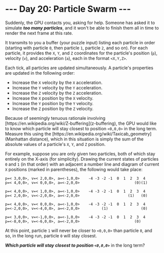 # --- Day 20: Particle Swarm ---

Suddenly, the GPU contacts you, asking for <span title="...as if millions of graphics pipelines suddenly cried out for help, but suddenly started working on something else instead because they all have to do the same thing at the same time and can't spend very long asking for help.">help</span>. Someone has asked it to simulate <em><b>too many particles</b></em>, and it won't be able to finish them all in time to render the next frame at this rate.


It transmits to you a buffer (your puzzle input) listing each particle in order (starting with particle <code>0</code>, then particle <code>1</code>, particle <code>2</code>, and so on). For each particle, it provides the <code>X</code>, <code>Y</code>, and <code>Z</code> coordinates for the particle's position (<code>p</code>), velocity (<code>v</code>), and acceleration (<code>a</code>), each in the format <code>&lt;X,Y,Z&gt;</code>.


Each tick, all particles are updated simultaneously. A particle's properties are updated in the following order:


<ul>
<li>Increase the <code>X</code> velocity by the <code>X</code> acceleration.</li>
<li>Increase the <code>Y</code> velocity by the <code>Y</code> acceleration.</li>
<li>Increase the <code>Z</code> velocity by the <code>Z</code> acceleration.</li>
<li>Increase the <code>X</code> position by the <code>X</code> velocity.</li>
<li>Increase the <code>Y</code> position by the <code>Y</code> velocity.</li>
<li>Increase the <code>Z</code> position by the <code>Z</code> velocity.</li>
</ul>
Because of seemingly tenuous rationale involving [https://en.wikipedia.org/wiki/Z-buffering](z-buffering), the GPU would like to know which particle will stay closest to position <code>&lt;0,0,0&gt;</code> in the long term. Measure this using the [https://en.wikipedia.org/wiki/Taxicab_geometry](Manhattan distance), which in this situation is simply the sum of the absolute values of a particle's <code>X</code>, <code>Y</code>, and <code>Z</code> position.


For example, suppose you are only given two particles, both of which stay entirely on the X-axis (for simplicity). Drawing the current states of particles <code>0</code> and <code>1</code> (in that order) with an adjacent a number line and diagram of current <code>X</code> positions (marked in parentheses), the following would take place:


<pre><code>p=&lt; 3,0,0&gt;, v=&lt; 2,0,0&gt;, a=&lt;-1,0,0&gt;    -4 -3 -2 -1  0  1  2  3  4
p=&lt; 4,0,0&gt;, v=&lt; 0,0,0&gt;, a=&lt;-2,0,0&gt;                         (0)(1)

p=&lt; 4,0,0&gt;, v=&lt; 1,0,0&gt;, a=&lt;-1,0,0&gt;    -4 -3 -2 -1  0  1  2  3  4
p=&lt; 2,0,0&gt;, v=&lt;-2,0,0&gt;, a=&lt;-2,0,0&gt;                      (1)   (0)

p=&lt; 4,0,0&gt;, v=&lt; 0,0,0&gt;, a=&lt;-1,0,0&gt;    -4 -3 -2 -1  0  1  2  3  4
p=&lt;-2,0,0&gt;, v=&lt;-4,0,0&gt;, a=&lt;-2,0,0&gt;          (1)               (0)

p=&lt; 3,0,0&gt;, v=&lt;-1,0,0&gt;, a=&lt;-1,0,0&gt;    -4 -3 -2 -1  0  1  2  3  4
p=&lt;-8,0,0&gt;, v=&lt;-6,0,0&gt;, a=&lt;-2,0,0&gt;                         (0)   
</code></pre>
At this point, particle <code>1</code> will never be closer to <code>&lt;0,0,0&gt;</code> than particle <code>0</code>, and so, in the long run, particle <code>0</code> will stay closest.


<em><b>Which particle will stay closest to position <code>&lt;0,0,0&gt;</code></b></em> in the long term?


